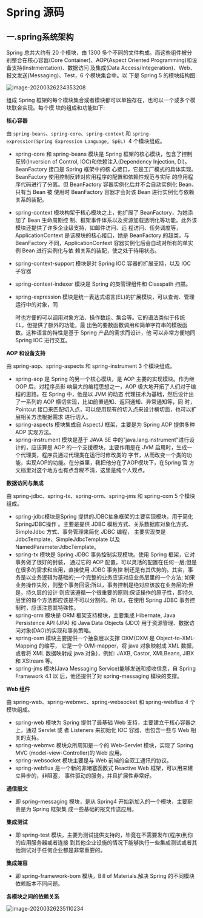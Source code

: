 # Spring 源码



## 一.spring系统架构

Spring 总共大约有 20 个模块，由 1300 多个不同的文件构成。而这些组件被分别整合在核心容器(Core Container)、AOP(Aspect Oriented Programming)和设备支持(Instrmentation)、数据访问 及集成(Data Access/Integeration)、Web、报文发送(Messaging)、Test，6 个模块集合中。以 下是 Spring 5 的模块结构图:

![image-20200326234353208](https://tva1.sinaimg.cn/large/00831rSTgy1gd7rehzyouj31180qkgx4.jpg)

组成 Spring 框架的每个模块集合或者模块都可以单独存在，也可以一个或多个模块联合实现。每个模 块的组成和功能如下:

**核心容器**

由 `spring-beans`、`spring-core`、`spring-context` 和 `spring-expression(Spring Expression Language, SpEL) `4 个模块组成。

- spring-core 和 spring-beans 模块是 Spring 框架的核心模块，包含了控制反转(Inversion of Control, IOC)和依赖注入(Dependency Injection, DI)。BeanFactory 接口是 Spring 框架中的核 心接口，它是工厂模式的具体实现。BeanFactory 使用控制反转对应用程序的配置和依赖性规范与实际 的应用程序代码进行了分离。但 BeanFactory 容器实例化后并不会自动实例化 Bean，只有当 Bean 被 使用时 BeanFactory 容器才会对该 Bean 进行实例化与依赖关系的装配。
- spring-context 模块构架于核心模块之上，他扩展了 BeanFactory，为她添加了 Bean 生命周期控 制、框架事件体系以及资源加载透明化等功能。此外该模块还提供了许多企业级支持，如邮件访问、远 程访问、任务调度等，ApplicationContext 是该模块的核心接口，她是 BeanFactory 的超类，与 BeanFactory 不同，ApplicationContext 容器实例化后会自动对所有的单实例 Bean 进行实例化与依 赖关系的装配，使之处于待用状态。

- spring-context-support 模块是对 Spring IOC 容器的扩展支持，以及 IOC 子容器

- spring-context-indexer 模块是 Spring 的类管理组件和 Classpath 扫描。

- spring-expression 模块是统一表达式语言(EL)的扩展模块，可以查询、管理运行中的对象，同

  时也方便的可以调用对象方法、操作数组、集合等。它的语法类似于传统 EL，但提供了额外的功能，最 出色的要数函数调用和简单字符串的模板函数。这种语言的特性是基于 Spring 产品的需求而设计，他 可以非常方便地同 Spring IOC 进行交互。

**AOP 和设备支持**

由 spring-aop、spring-aspects 和 spring-instrument 3 个模块组成。

- spring-aop 是 Spring 的另一个核心模块，是 AOP 主要的实现模块。作为继 OOP 后，对程序员影 响最大的编程思想之一，AOP 极大地开拓了人们对于编程的思路。在 Spring 中，他是以 JVM 的动态 代理技术为基础，然后设计出了一系列的 AOP 横切实现，比如前置通知、返回通知、异常通知等，同 时，Pointcut 接口来匹配切入点，可以使用现有的切入点来设计横切面，也可以扩展相关方法根据需求 进行切入。
- spring-aspects 模块集成自 AspectJ 框架，主要是为 Spring AOP 提供多种 AOP 实现方法。
- spring-instrument 模块是基于 JAVA SE 中的"java.lang.instrument"进行设计的，应该算是 AOP 的一个支援模块，主要作用是在 JVM 启用时，生成一个代理类，程序员通过代理类在运行时修改类的 字节，从而改变一个类的功能，实现AOP的功能。在分类里，我把他分在了AOP模块下，在Spring 官 方文档里对这个地方也有点含糊不清，这里是纯个人观点。

**数据访问与集成**

由 spring-jdbc、spring-tx、spring-orm、spring-jms 和 spring-oxm 5 个模块组成。

- spring-jdbc模块是Spring 提供的JDBC抽象框架的主要实现模块，用于简化SpringJDBC操作 。主要是提供 JDBC 模板方式、关系数据库对象化方式、SimpleJdbc 方式、事务管理来简化 JDBC 编程， 主要实现类是 JdbcTemplate、SimpleJdbcTemplate 以及 NamedParameterJdbcTemplate。
- spring-tx 模块是 Spring JDBC 事务控制实现模块。使用 Spring 框架，它对事务做了很好的封装， 通过它的 AOP 配置，可以灵活的配置在任何一层;但是在很多的需求和应用，直接使用 JDBC 事务控 制还是有其优势的。其实，事务是以业务逻辑为基础的;一个完整的业务应该对应业务层里的一个方法; 如果业务操作失败，则整个事务回滚;所以，事务控制是绝对应该放在业务层的;但是，持久层的设计 则应该遵循一个很重要的原则:保证操作的原子性，即持久层里的每个方法都应该是不可以分割的。所 以，在使用 Spring JDBC 事务控制时，应该注意其特殊性。
- spring-orm 模块是 ORM 框架支持模块，主要集成 Hibernate, Java Persistence API (JPA) 和 Java Data Objects (JDO) 用于资源管理、数据访问对象(DAO)的实现和事务策略。
- spring-oxm 模块主要提供一个抽象层以支撑 OXM(OXM 是 Object-to-XML-Mapping 的缩写， 它是一个 O/M-mapper，将 java 对象映射成 XML 数据，或者将 XML 数据映射成 java 对象)，例如: JAXB, Castor, XMLBeans, JiBX 和 XStream 等。
- spring-jms 模块(Java Messaging Service)能够发送和接收信息，自 Spring Framework 4.1 以 后，他还提供了对 spring-messaging 模块的支撑。

**Web 组件**

由 spring-web、spring-webmvc、spring-websocket 和 spring-webflux 4 个模块组成。

- spring-web 模块为 Spring 提供了最基础 Web 支持，主要建立于核心容器之上，通过 Servlet 或 者 Listeners 来初始化 IOC 容器，也包含一些与 Web 相关的支持。
- spring-webmvc 模块众所周知是一个的 Web-Servlet 模块，实现了 Spring MVC (model-view-Controller)的 Web 应用。
- spring-websocket 模块主要是与 Web 前端的全双工通讯的协议。
- spring-webflux 是一个新的非堵塞函数式 Reactive Web 框架，可以用来建立异步的，非阻塞， 事件驱动的服务，并且扩展性非常好。

**通信报文**

- 即 spring-messaging 模块，是从 Spring4 开始新加入的一个模块，主要职责是为 Spring 框架集 成一些基础的报文传送应用。

**集成测试**

- 即 spring-test 模块，主要为测试提供支持的，毕竟在不需要发布(程序)到你的应用服务器或者连接 到其他企业设施的情况下能够执行一些集成测试或者其他测试对于任何企业都是非常重要的。

**集成兼容**

- 即 spring-framework-bom 模块，Bill of Materials.解决 Spring 的不同模块依赖版本不同问题。



**各模块之间的依赖关系**

![image-20200326235110234](https://tva1.sinaimg.cn/large/00831rSTgy1gd7rlz9adqj31g50u0gx2.jpg)



